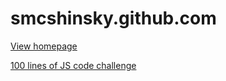 smcshinsky.github.com
=====================

[View homepage](http://smcshinsky.github.com)

[100 lines of JS code challenge](http://smcshinsky.github.com/esri-100-lines-or-less-js-bees/bees/bees.html)
